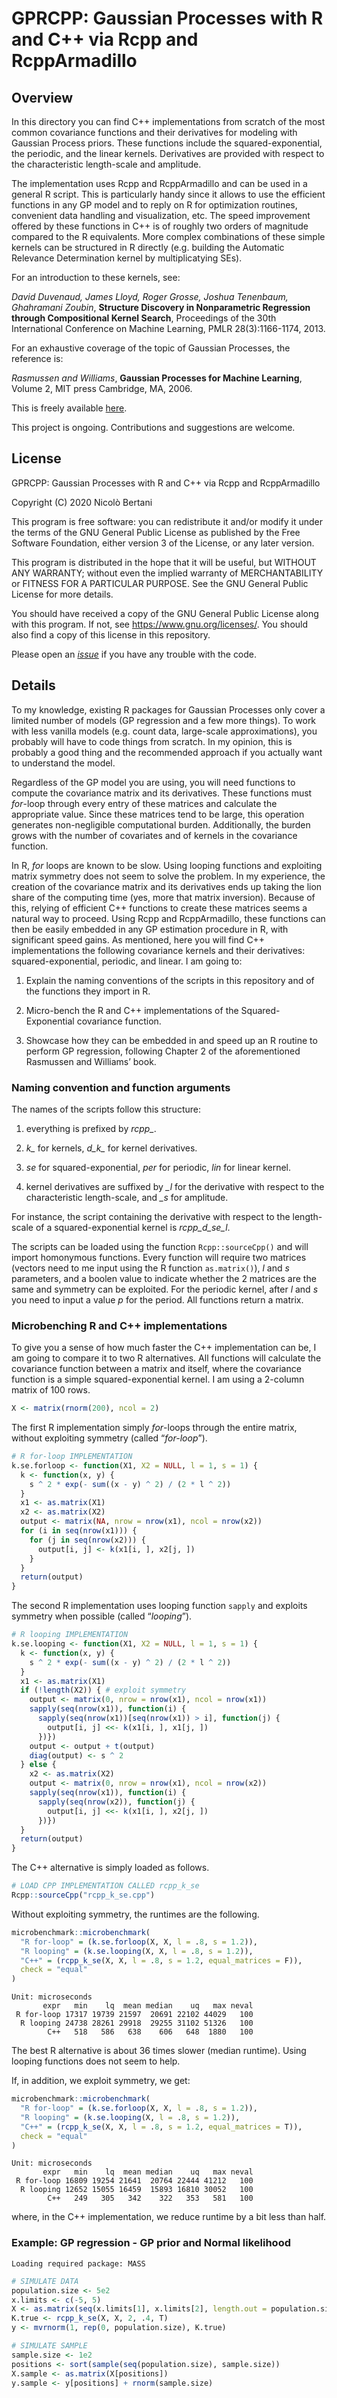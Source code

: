 # GPRCPP: Gaussian Processes with R and C++ via Rcpp and RcppArmadillo

## Overview

In this directory you can find C++ implementations from scratch of the
most common covariance functions and their derivatives for modeling with
Gaussian Process priors. These functions include the
squared-exponential, the periodic, and the linear kernels. Derivatives
are provided with respect to the characteristic length-scale and
amplitude.

The implementation uses Rcpp and RcppArmadillo and can be used in a
general R script. This is particularly handy since it allows to use the
efficient functions in any GP model and to reply on R for optimization
routines, convenient data handling and visualization, etc. The speed
improvement offered by these functions in C++ is of roughly two orders
of magnitude compared to the R equivalents. More complex combinations of
these simple kernels can be structured in R directly (e.g. building the
Automatic Relevance Determination kernel by multiplicatying SEs).

For an introduction to these kernels, see:

*David Duvenaud, James Lloyd, Roger Grosse, Joshua Tenenbaum, Ghahramani
Zoubin*, **Structure Discovery in Nonparametric Regression through
Compositional Kernel Search**, Proceedings of the 30th International
Conference on Machine Learning, PMLR 28(3):1166-1174, 2013.

For an exhaustive coverage of the topic of Gaussian Processes, the
reference is:

*Rasmussen and Williams*, **Gaussian Processes for Machine Learning**,
Volume 2, MIT press Cambridge, MA, 2006.

This is freely available [here](http://www.gaussianprocess.org/gpml/).

This project is ongoing. Contributions and suggestions are welcome.

## License

GPRCPP: Gaussian Processes with R and C++ via Rcpp and RcppArmadillo

Copyright (C) 2020 Nicolò Bertani

This program is free software: you can redistribute it and/or modify it
under the terms of the GNU General Public License as published by the
Free Software Foundation, either version 3 of the License, or any later
version.

This program is distributed in the hope that it will be useful, but
WITHOUT ANY WARRANTY; without even the implied warranty of
MERCHANTABILITY or FITNESS FOR A PARTICULAR PURPOSE. See the GNU General
Public License for more details.

You should have received a copy of the GNU General Public License along
with this program. If not, see <https://www.gnu.org/licenses/>. You
should also find a copy of this license in this repository.

Please open an [*issue*](https://github.com/nicolobertani/GPRCPP/issues)
if you have any trouble with the code.

## Details

To my knowledge, existing R packages for Gaussian Processes only cover a
limited number of models (GP regression and a few more things). To work
with less vanilla models (e.g. count data, large-scale approximations),
you probably will have to code things from scratch. In my opinion, this
is probably a good thing and the recommended approach if you actually
want to understand the model.

Regardless of the GP model you are using, you will need functions to
compute the covariance matrix and its derivatives. These functions must
*for*-loop through every entry of these matrices and calculate the
appropriate value. Since these matrices tend to be large, this operation
generates non-negligible computational burden. Additionally, the burden
grows with the number of covariates and of kernels in the covariance
function.

In R, *for* loops are known to be slow. Using looping functions and
exploiting matrix symmetry does not seem to solve the problem. In my
experience, the creation of the covariance matrix and its derivatives
ends up taking the lion share of the computing time (yes, more that
matrix inversion). Because of this, relying of efficient C++ functions
to create these matrices seems a natural way to proceed. Using Rcpp and
RcppArmadillo, these functions can then be easily embedded in any GP
estimation procedure in R, with significant speed gains. As mentioned,
here you will find C++ implementations the following covariance kernels
and their derivatives: squared-exponential, periodic, and linear. I am
going to:

1.  Explain the naming conventions of the scripts in this repository and
    of the functions they import in R.

2.  Micro-bench the R and C++ implementations of the Squared-Exponential
    covariance function.

3.  Showcase how they can be embedded in and speed up an R routine to
    perform GP regression, following Chapter 2 of the aforementioned
    Rasmussen and Williams’ book.

### Naming convention and function arguments

The names of the scripts follow this structure:

1.  everything is prefixed by *rcpp\_*.

2.  *k\_* for kernels, *d\_k\_* for kernel derivatives.

3.  *se* for squared-exponential, *per* for periodic, *lin* for linear
    kernel.

4.  kernel derivatives are suffixed by *\_l* for the derivative with
    respect to the characteristic length-scale, and *\_s* for amplitude.

For instance, the script containing the derivative with respect to the
length-scale of a squared-exponential kernel is *rcpp\_d\_se\_l*.

The scripts can be loaded using the function `Rcpp::sourceCpp()` and
will import homonymous functions. Every function will require two
matrices (vectors need to me input using the R function `as.matrix()`),
*l* and *s* parameters, and a boolen value to indicate whether the 2
matrices are the same and symmetry can be exploited. For the periodic
kernel, after *l* and *s* you need to input a value *p* for the period.
All functions return a matrix.

### Microbenching R and C++ implementations

To give you a sense of how much faster the C++ implementation can be, I
am going to compare it to two R alternatives. All functions will
calculate the covariance function between a matrix and itself, where the
covariance function is a simple squared-exponential kernel. I am using a
2-column matrix of 100 rows.

``` r
X <- matrix(rnorm(200), ncol = 2)
```

The first R implementation simply *for*-loops through the entire matrix,
without exploiting symmetry (called “*for-loop*”).

``` r
# R for-loop IMPLEMENTATION
k.se.forloop <- function(X1, X2 = NULL, l = 1, s = 1) {
  k <- function(x, y) {
    s ^ 2 * exp(- sum((x - y) ^ 2) / (2 * l ^ 2)) 
  }
  x1 <- as.matrix(X1)
  x2 <- as.matrix(X2)
  output <- matrix(NA, nrow = nrow(x1), ncol = nrow(x2))
  for (i in seq(nrow(x1))) {
    for (j in seq(nrow(x2))) {
      output[i, j] <- k(x1[i, ], x2[j, ])
    }
  }
  return(output)
}
```

The second R implementation uses looping function `sapply` and exploits
symmetry when possible (called “*looping*”).

``` r
# R looping IMPLEMENTATION
k.se.looping <- function(X1, X2 = NULL, l = 1, s = 1) {
  k <- function(x, y) {
    s ^ 2 * exp(- sum((x - y) ^ 2) / (2 * l ^ 2)) 
  }
  x1 <- as.matrix(X1)
  if (!length(X2)) { # exploit symmetry
    output <- matrix(0, nrow = nrow(x1), ncol = nrow(x1))
    sapply(seq(nrow(x1)), function(i) {
      sapply(seq(nrow(x1))[seq(nrow(x1)) > i], function(j) {
        output[i, j] <<- k(x1[i, ], x1[j, ]) 
      })})
    output <- output + t(output)
    diag(output) <- s ^ 2
  } else {
    x2 <- as.matrix(X2)
    output <- matrix(0, nrow = nrow(x1), ncol = nrow(x2))
    sapply(seq(nrow(x1)), function(i) {
      sapply(seq(nrow(x2)), function(j) {
        output[i, j] <<- k(x1[i, ], x2[j, ]) 
      })})
  }
  return(output)
}
```

The C++ alternative is simply loaded as follows.

``` r
# LOAD CPP IMPLEMENTATION CALLED rcpp_k_se
Rcpp::sourceCpp("rcpp_k_se.cpp")
```

Without exploiting symmetry, the runtimes are the following.

``` r
microbenchmark::microbenchmark(  
  "R for-loop" = (k.se.forloop(X, X, l = .8, s = 1.2)),
  "R looping" = (k.se.looping(X, X, l = .8, s = 1.2)),
  "C++" = (rcpp_k_se(X, X, l = .8, s = 1.2, equal_matrices = F)),
  check = "equal"
)
```

    Unit: microseconds
           expr   min    lq  mean median    uq   max neval
     R for-loop 17317 19739 21597  20691 22102 44029   100
      R looping 24738 28261 29918  29255 31102 51326   100
            C++   518   586   638    606   648  1880   100

The best R alternative is about 36 times slower (median runtime). Using
looping functions does not seem to help.

If, in addition, we exploit symmetry, we get:

``` r
microbenchmark::microbenchmark(
  "R for-loop" = (k.se.forloop(X, X, l = .8, s = 1.2)),
  "R looping" = (k.se.looping(X, l = .8, s = 1.2)),
  "C++" = (rcpp_k_se(X, X, l = .8, s = 1.2, equal_matrices = T)),
  check = "equal"
)
```

    Unit: microseconds
           expr   min    lq  mean median    uq   max neval
     R for-loop 16809 19254 21641  20764 22444 41212   100
      R looping 12652 15055 16459  15893 16810 30052   100
            C++   249   305   342    322   353   581   100

where, in the C++ implementation, we reduce runtime by a bit less than
half.

### Example: GP regression - GP prior and Normal likelihood

    Loading required package: MASS

``` r
# SIMULATE DATA
population.size <- 5e2
x.limits <- c(-5, 5)
X <- as.matrix(seq(x.limits[1], x.limits[2], length.out = population.size))
K.true <- rcpp_k_se(X, X, 2, .4, T)
y <- mvrnorm(1, rep(0, population.size), K.true)

# SIMULATE SAMPLE
sample.size <- 1e2
positions <- sort(sample(seq(population.size), sample.size))
X.sample <- as.matrix(X[positions])
y.sample <- y[positions] + rnorm(sample.size)
```
